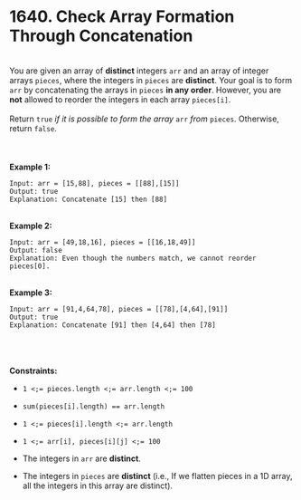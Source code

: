 # 1640. Check Array Formation Through Concatenation

<br />You are given an array of **distinct** integers `arr` and an array of integer arrays `pieces`, where the integers in `pieces` are **distinct**. Your goal is to form `arr` by concatenating the arrays in `pieces` **in any order**. However, you are **not** allowed to reorder the integers in each array `pieces[i]`.<br />
<br />Return `true` <em>if it is possible </em><em>to form the array </em>`arr`<em> from </em>`pieces`. Otherwise, return `false`.<br />
<br /> <br />
<br />**Example 1:**<br />
```
Input: arr = [15,88], pieces = [[88],[15]]
Output: true
Explanation: Concatenate [15] then [88]
```
<br />**Example 2:**<br />
```
Input: arr = [49,18,16], pieces = [[16,18,49]]
Output: false
Explanation: Even though the numbers match, we cannot reorder pieces[0].
```
<br />**Example 3:**<br />
```
Input: arr = [91,4,64,78], pieces = [[78],[4,64],[91]]
Output: true
Explanation: Concatenate [91] then [4,64] then [78]
```
<br /> <br />
<br />**Constraints:**<br />

* `1 <;= pieces.length <;= arr.length <;= 100`

* `sum(pieces[i].length) == arr.length`

* `1 <;= pieces[i].length <;= arr.length`

* `1 <;= arr[i], pieces[i][j] <;= 100`

* The integers in `arr` are **distinct**.

* The integers in `pieces` are **distinct** (i.e., If we flatten pieces in a 1D array, all the integers in this array are distinct).